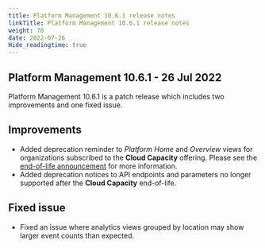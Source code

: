 ```yaml
---
title: Platform Management 10.6.1 release notes
linkTitle: Platform Management 10.6.1 release notes
weight: 70
date: 2022-07-26
Hide_readingtime: true
---
```


## Platform Management 10.6.1 - 26 Jul 2022

Platform Management 10.6.1 is a patch release which includes two improvements and one fixed issue.

## Improvements

* Added deprecation reminder to *Platform Home* and *Overview* views for organizations subscribed to the **Cloud Capacity** offering. Please see the [end-of-life announcement](https://blog.axway.com/product-insights/discontinued/appcelerator/changes-to-application-development-services#will-my-titanium-application-fail-after-the-end-of-support-date) for more information.
* Added deprecation notices to API endpoints and parameters no longer supported after the **Cloud Capacity** end-of-life.

## Fixed issue

* Fixed an issue where analytics views grouped by location may show larger event counts than expected.
